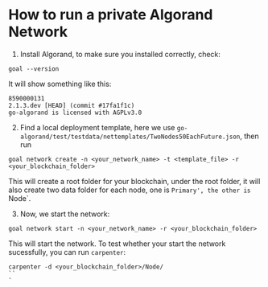 How to run a private Algorand Network
=====================================

1. Install Algorand, to make sure you installed correctly, check:
```
goal --version
```
It will show something like this:
```
8590000131
2.1.3.dev [HEAD] (commit #17fa1f1c)
go-algorand is licensed with AGPLv3.0
```

2. Find a local deployment template, here we use `go-algorand/test/testdata/nettemplates/TwoNodes50EachFuture.json`, then run
```
goal network create -n <your_network_name> -t <template_file> -r <your_blockchain_folder>
```
This will create a root folder for your blockchain, under the root folder, it will also create two data folder for each node, one is `Primary', the other is `Node`.

3. Now, we start the network:
```
goal network start -n <your_network_name> -r <your_blockchain_folder>
```
This will start the network.
To test whether your start the network sucessfully, you can run `carpenter`:
```
carpenter -d <your_blockchain_folder>/Node/
``
`
